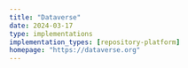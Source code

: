 ```yaml
---
title: "Dataverse"
date: 2024-03-17
type: implementations
implementation_types: [repository-platform]
homepage: "https://dataverse.org"
---
```


